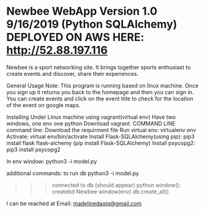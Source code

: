 # Newbee WebApp Version 1.0 9/16/2019 (Python SQLAlchemy) DEPLOYED ON AWS HERE: http://52.88.197.116
Newbee is a sport networking site. It brings together sports enthusiast to create events and discover, share their experiences.

General Usage Note:
This program is running based on linux machine. 
Once you sign up it returns you back to the homepage and then you can sign in.
You can create events and click on the event title to check for the location of the event on google maps. 


Installing Under Linux machine using vagrant(virtual env) Have two windows, one env one python
Download vagrant.
COMMAND LINE
command line: Download the requirment file 
Run virtual env: virtualenv env
Activate: virtual env/bin/activate
Install Flask-SQLAlchemy(using pip): pip3 install flask flask-alchemy  (pip install Flask-SQLAlchemy)
Install psycopg2: pip3 install psycopg2

In env window: python3 -i model.py


additional commands:
to run db
python3 -i model.py
 >>>connected to db (should appear)
python window():  createbd Newbee
window(env)
 >>>db.create_all()





I can be reached at
Email: madelinedaqiq@gmail.com
